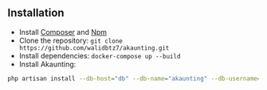 ﻿## Installation


* Install [Composer](https://getcomposer.org/download) and [Npm](https://nodejs.org/en/download)
* Clone the repository: `git clone https://github.com/walidbtz7/akaunting.git`
* Install dependencies: `docker-compose up --build  `
* Install Akaunting:

```bash
php artisan install --db-host="db" --db-name="akaunting" --db-username="root" --db-password="pass" --admin-email="admin@company.com" --admin-password="123456"
```
